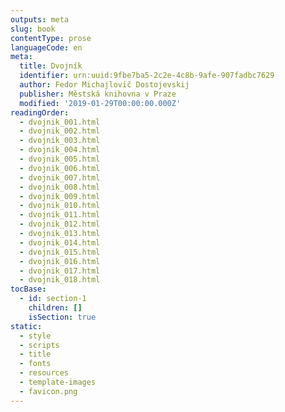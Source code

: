 ```yaml
---
outputs: meta
slug: book
contentType: prose
languageCode: en
meta:
  title: Dvojník
  identifier: urn:uuid:9fbe7ba5-2c2e-4c8b-9afe-907fadbc7629
  author: Fedor Michajlovič Dostojevskij
  publisher: Městská knihovna v Praze
  modified: '2019-01-29T00:00:00.000Z'
readingOrder:
  - dvojnik_001.html
  - dvojnik_002.html
  - dvojnik_003.html
  - dvojnik_004.html
  - dvojnik_005.html
  - dvojnik_006.html
  - dvojnik_007.html
  - dvojnik_008.html
  - dvojnik_009.html
  - dvojnik_010.html
  - dvojnik_011.html
  - dvojnik_012.html
  - dvojnik_013.html
  - dvojnik_014.html
  - dvojnik_015.html
  - dvojnik_016.html
  - dvojnik_017.html
  - dvojnik_018.html
tocBase:
  - id: section-1
    children: []
    isSection: true
static:
  - style
  - scripts
  - title
  - fonts
  - resources
  - template-images
  - favicon.png
---
```

